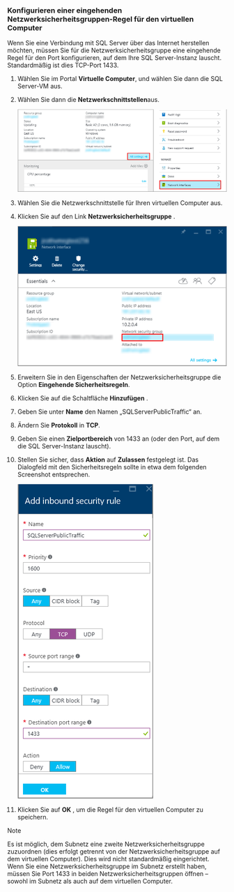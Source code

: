 ### <a name="configure-a-network-security-group-inbound-rule-for-the-vm"></a>Konfigurieren einer eingehenden Netzwerksicherheitsgruppen-Regel für den virtuellen Computer
Wenn Sie eine Verbindung mit SQL Server über das Internet herstellen möchten, müssen Sie für die Netzwerksicherheitsgruppe eine eingehende Regel für den Port konfigurieren, auf dem Ihre SQL Server-Instanz lauscht. Standardmäßig ist dies TCP-Port 1433.

1. Wählen Sie im Portal **Virtuelle Computer**, und wählen Sie dann die SQL Server-VM aus.
2. Wählen Sie dann die **Netzwerkschnittstellen**aus.
   
    ![Netzwerkschnittstelle](./media/virtual-machines-sql-server-connection-steps/rm-network-interface.png)
3. Wählen Sie die Netzwerkschnittstelle für Ihren virtuellen Computer aus.
4. Klicken Sie auf den Link **Netzwerksicherheitsgruppe** .
   
    ![Netzwerkschnittstelle](./media/virtual-machines-sql-server-connection-steps/rm-network-security-group.png)
5. Erweitern Sie in den Eigenschaften der Netzwerksicherheitsgruppe die Option **Eingehende Sicherheitsregeln**.
6. Klicken Sie auf die Schaltfläche **Hinzufügen** .
7. Geben Sie unter **Name** den Namen „SQLServerPublicTraffic“ an.
8. Ändern Sie **Protokoll** in **TCP**.
9. Geben Sie einen **Zielportbereich** von 1433 an (oder den Port, auf dem die SQL Server-Instanz lauscht).
10. Stellen Sie sicher, dass **Aktion** auf **Zulassen** festgelegt ist. Das Dialogfeld mit den Sicherheitsregeln sollte in etwa dem folgenden Screenshot entsprechen.
    
     ![Netzwerksicherheitsregel](./media/virtual-machines-sql-server-connection-steps/rm-network-security-rule.png)
11. Klicken Sie auf **OK** , um die Regel für den virtuellen Computer zu speichern.

> [!NOTE]
> Es ist möglich, dem Subnetz eine zweite Netzwerksicherheitsgruppe zuzuordnen (dies erfolgt getrennt von der Netzwerksicherheitsgruppe auf dem virtuellen Computer). Dies wird nicht standardmäßig eingerichtet. Wenn Sie eine Netzwerksicherheitsgruppe im Subnetz erstellt haben, müssen Sie Port 1433 in beiden Netzwerksicherheitsgruppen öffnen – sowohl im Subnetz als auch auf dem virtuellen Computer. 
> 
> 

